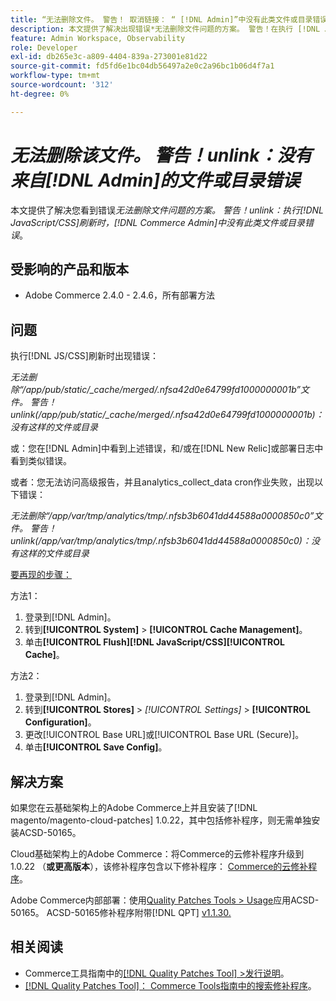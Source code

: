 ```yaml
---
title: “无法删除文件。 警告！ 取消链接： “ [!DNL Admin]”中没有此类文件或目录错误
description: 本文提供了解决出现错误*无法删除文件问题的方案。 警告！在执行 [!DNL Javascript/CSS] 刷新操作时，从 [!DNL Admin] 中取消链接没有此类文件或目录错误*。
feature: Admin Workspace, Observability
role: Developer
exl-id: db265e3c-a809-4404-839a-273001e81d22
source-git-commit: fd5fd6e1bc04db56497a2e0c2a96bc1b06d4f7a1
workflow-type: tm+mt
source-wordcount: '312'
ht-degree: 0%

---
```


# *无法删除该文件。 警告！unlink：没有来自[!DNL Admin]的文件或目录错误*

本文提供了解决您看到错误&#x200B;*无法删除文件问题的方案。 警告！unlink：执行[!DNL JavaScript/CSS]刷新时，[!DNL Commerce Admin]中没有此类文件或目录错误*。

## 受影响的产品和版本

* Adobe Commerce 2.4.0 - 2.4.6，所有部署方法

## 问题

执行[!DNL JS/CSS]刷新时出现错误：

*无法删除“/app/pub/static/_cache/merged/.nfsa42d0e64799fd1000000001b”文件。 警告！unlink(/app/pub/static/_cache/merged/.nfsa42d0e64799fd1000000001b)：没有这样的文件或目录*

或：您在[!DNL Admin]中看到上述错误，和/或在[!DNL New Relic]或部署日志中看到类似错误。

或者：您无法访问高级报告，并且analytics_collect_data cron作业失败，出现以下错误：

*无法删除“/app/var/tmp/analytics/tmp/.nfsb3b6041dd44588a0000850c0”文件。 警告！unlink(/app/var/tmp/analytics/tmp/.nfsb3b6041dd44588a0000850c0)：没有这样的文件或目录*

<u>要再现的步骤：</u>

方法1：

1. 登录到[!DNL Admin]。
1. 转到&#x200B;**[!UICONTROL System]** > **[!UICONTROL Cache Management]**。
1. 单击&#x200B;**[!UICONTROL Flush][!DNL JavaScript/CSS][!UICONTROL Cache]**。

方法2：

1. 登录到[!DNL Admin]。
1. 转到&#x200B;**[!UICONTROL Stores]** > *[!UICONTROL Settings]* > **[!UICONTROL Configuration]**。
1. 更改[!UICONTROL Base URL]或[!UICONTROL Base URL (Secure)]。
1. 单击&#x200B;**[!UICONTROL Save Config]**。

## 解决方案

如果您在云基础架构上的Adobe Commerce上并且安装了[!DNL magento/magento-cloud-patches] 1.0.22，其中包括修补程序，则无需单独安装ACSD-50165。

Cloud基础架构上的Adobe Commerce：将Commerce的云修补程序升级到1.0.22 （**或更高版本**），该修补程序包含以下修补程序： [Commerce的云修补程序](/docs/commerce-cloud-service/user-guide/release-notes/cloud-patches.html)。

Adobe Commerce内部部署：使用[Quality Patches Tools > Usage](/docs/commerce-operations/tools/quality-patches-tool/usage.html)应用ACSD-50165。 ACSD-50165修补程序附带[!DNL QPT] [v1.1.30.](/docs/commerce-operations/tools/quality-patches-tool/release-notes.html#v1-1-30)

## 相关阅读

* Commerce工具指南中的[[!DNL Quality Patches Tool] >发行说明](/docs/commerce-operations/tools/quality-patches-tool/release-notes.html)。
* [[!DNL Quality Patches Tool]： Commerce Tools指南中的搜索修补程序](https://experienceleague.adobe.com/tools/commerce-quality-patches/index.html?lang=zh-Hans)。
